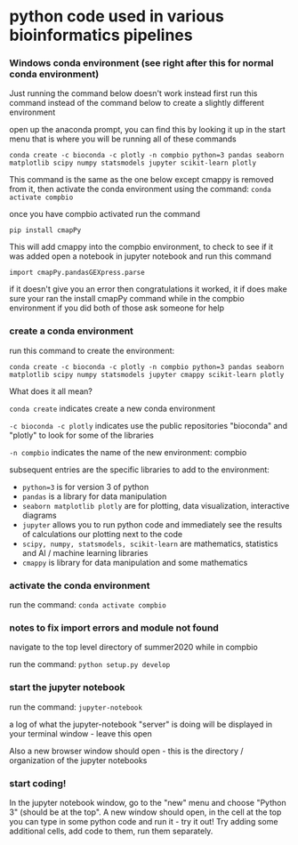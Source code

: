 # python code used in various bioinformatics pipelines

### Windows conda environment (see right after this for normal conda environment)

Just running the command below doesn't work instead first run this command instead of the command below to create a slightly different environment 

open up the anaconda prompt, you can find this by looking it up in the start menu that is where you will be running all of these commands

`conda create -c bioconda -c plotly -n compbio python=3 pandas seaborn matplotlib scipy numpy statsmodels jupyter scikit-learn plotly`

This command is the same as the one below except cmappy is removed from it, then activate the conda environment using the command:  `conda activate compbio` 

once you have compbio activated run the command 

`pip install cmapPy` 

This will add cmappy into the compbio environment, to check to see if it was added open a notebook in jupyter notebook and run this command

 `import cmapPy.pandasGEXpress.parse` 

if it doesn't give you an error then congratulations it worked, it if does make sure your ran the install cmapPy command while in the compbio environment if you did both of those ask someone for help

### create a conda environment

run this command to create the environment:

`conda create -c bioconda -c plotly -n compbio python=3 pandas seaborn matplotlib scipy numpy statsmodels jupyter cmappy scikit-learn plotly`

What does it all mean?

`conda create` indicates create a new conda environment

`-c bioconda -c plotly` indicates use the public repositories "bioconda" and "plotly" to look for some of the libraries

`-n compbio` indicates the name of the new environment:  compbio

subsequent entries are the specific libraries to add to the environment:

- `python=3` is for version 3 of python
- `pandas` is a library for data manipulation
- `seaborn matplotlib plotly` are for plotting, data visualization, interactive diagrams
- `jupyter` allows you to run python code and immediately see the results of calculations our plotting next to the code
- `scipy, numpy, statsmodels, scikit-learn` are mathematics, statistics and AI / machine learning libraries
- `cmappy` is library for data manipulation and some mathematics

### activate the conda environment

run the command:  `conda activate compbio`

### notes to fix import errors and module not found 

navigate to the top level directory of summer2020 while in compbio

run the command: `python setup.py develop`



### start the jupyter notebook

run the command:  `jupyter-notebook`

a log of what the jupyter-notebook "server" is doing will be displayed in your terminal window - leave this open

Also a new browser window should open - this is the directory / organization of the jupyter notebooks

### start coding!

 In the jupyter notebook window, go to the "new" menu and choose "Python 3" (should be at the top".  A new window should open, in the cell at the top you can type in some python code and run it - try it out!  Try adding some additional cells, add code to them, run them separately.
